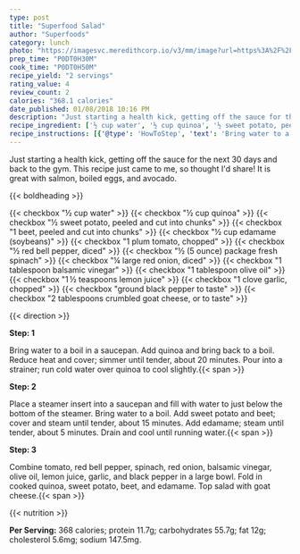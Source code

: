 ```yaml
---
type: post
title: "Superfood Salad"
author: "Superfoods"
category: lunch
photo: "https://imagesvc.meredithcorp.io/v3/mm/image?url=https%3A%2F%2Fimages.media-allrecipes.com%2Fuserphotos%2F4792435.jpg"
prep_time: "P0DT0H30M"
cook_time: "P0DT0H50M"
recipe_yield: "2 servings"
rating_value: 4
review_count: 2
calories: "368.1 calories"
date_published: 01/08/2018 10:16 PM
description: "Just starting a health kick, getting off the sauce for the next 30 days and back to the gym. This recipe just came to me, so thought I'd share! It is great with salmon, boiled eggs, and avocado."
recipe_ingredient: ['½ cup water', '½ cup quinoa', '½ sweet potato, peeled and cut into chunks', '1 beet, peeled and cut into chunks', '½ cup edamame (soybeans)', '1 plum tomato, chopped', '½ red bell pepper, diced', '½ (5 ounce) package fresh spinach', '¼ large red onion, diced', '1 tablespoon balsamic vinegar', '1 tablespoon olive oil', '1\u2009½ teaspoons lemon juice', '1 clove garlic, chopped', 'ground black pepper to taste', '2 tablespoons crumbled goat cheese, or to taste']
recipe_instructions: [{'@type': 'HowToStep', 'text': 'Bring water to a boil in a saucepan. Add quinoa and bring back to a boil. Reduce heat and cover; simmer until tender, about 20 minutes. Pour into a strainer; run cold water over quinoa to cool slightly.\n'}, {'@type': 'HowToStep', 'text': 'Place a steamer insert into a saucepan and fill with water to just below the bottom of the steamer. Bring water to a boil. Add sweet potato and beet; cover and steam until tender, about 15 minutes. Add edamame; steam until tender, about 5 minutes. Drain and cool until running water.\n'}, {'@type': 'HowToStep', 'text': 'Combine tomato, red bell pepper, spinach, red onion, balsamic vinegar, olive oil, lemon juice, garlic, and black pepper in a large bowl. Fold in cooked quinoa, sweet potato, beet, and edamame. Top salad with goat cheese.\n'}]
---
```


Just starting a health kick, getting off the sauce for the next 30 days and back to the gym. This recipe just came to me, so thought I'd share! It is great with salmon, boiled eggs, and avocado. 

{{< boldheading >}}

{{< checkbox "½ cup water" >}}
{{< checkbox "½ cup quinoa" >}}
{{< checkbox "½  sweet potato, peeled and cut into chunks" >}}
{{< checkbox "1  beet, peeled and cut into chunks" >}}
{{< checkbox "½ cup edamame (soybeans)" >}}
{{< checkbox "1  plum tomato, chopped" >}}
{{< checkbox "½  red bell pepper, diced" >}}
{{< checkbox "½ (5 ounce) package fresh spinach" >}}
{{< checkbox "¼ large red onion, diced" >}}
{{< checkbox "1 tablespoon balsamic vinegar" >}}
{{< checkbox "1 tablespoon olive oil" >}}
{{< checkbox "1 ½ teaspoons lemon juice" >}}
{{< checkbox "1 clove garlic, chopped" >}}
{{< checkbox "ground black pepper to taste" >}}
{{< checkbox "2 tablespoons crumbled goat cheese, or to taste" >}}


{{< direction >}}

**Step: 1**

Bring water to a boil in a saucepan. Add quinoa and bring back to a boil. Reduce heat and cover; simmer until tender, about 20 minutes. Pour into a strainer; run cold water over quinoa to cool slightly.{{< span >}}

**Step: 2**

Place a steamer insert into a saucepan and fill with water to just below the bottom of the steamer. Bring water to a boil. Add sweet potato and beet; cover and steam until tender, about 15 minutes. Add edamame; steam until tender, about 5 minutes. Drain and cool until running water.{{< span >}}

**Step: 3**

Combine tomato, red bell pepper, spinach, red onion, balsamic vinegar, olive oil, lemon juice, garlic, and black pepper in a large bowl. Fold in cooked quinoa, sweet potato, beet, and edamame. Top salad with goat cheese.{{< span >}}

{{< nutrition >}}

**Per Serving:** 368 calories; protein 11.7g; carbohydrates 55.7g; fat 12g; cholesterol 5.6mg; sodium 147.5mg.